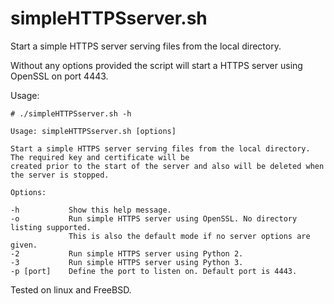 # simpleHTTPSserver.sh

Start a simple HTTPS server serving files from the local directory.

Without any options provided the script will start a HTTPS server using OpenSSL on port 4443.

Usage:
```
# ./simpleHTTPSserver.sh -h

Usage: simpleHTTPSserver.sh [options]

Start a simple HTTPS server serving files from the local directory. The required key and certificate will be
created prior to the start of the server and also will be deleted when the server is stopped.

Options:

-h           Show this help message.
-o           Run simple HTTPS server using OpenSSL. No directory listing supported.
             This is also the default mode if no server options are given.
-2           Run simple HTTPS server using Python 2.
-3           Run simple HTTPS server using Python 3.
-p [port]    Define the port to listen on. Default port is 4443.
```

Tested on linux and FreeBSD.

